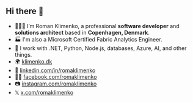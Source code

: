 ## Hi there 👋

- 👨🏻‍💻 I’m Roman Klimenko, a professional **software developer** and **solutions architect** based in **Copenhagen, Denmark**.
- 🏭 I'm also a Microsoft Certified Fabric Analytics Engineer.
- 🌱 I work with .NET, Python, Node.js, databases, Azure, AI, and other things.
- 🌍 [klimenko.dk](https://klimenko.dk/)
- 💼 [linkedin.com/in/romaklimenko](https://linkedin.com/in/romaklimenko)
- 👨🏻 [facebook.com/romaklimenko](https://www.facebook.com/romaklimenko)
- 📷 [instagram.com/romaklimenko](https://instagram.com/romaklimenko)
- 𝕏 [x.com/romaklimenko](https://x.com/romaklimenko)

